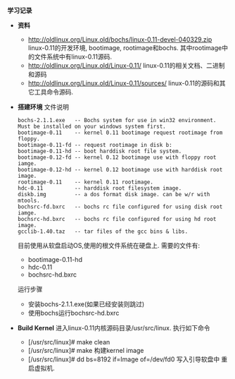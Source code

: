 **学习记录**
- **资料**
  - http://oldlinux.org/Linux.old/bochs/linux-0.11-devel-040329.zip
    linux-0.11的开发环境, bootimage, rootimage和bochs. 其中rootimage中的文件系统中有linux-0.11源码.
  - http://oldlinux.org/Linux.old/Linux-0.11/
    linux-0.11的相关文档、二进制和源码
  - http://oldlinux.org/Linux.old/Linux-0.11/sources/
    linux-0.11的源码和其它工具命令源码.
    
- **搭建环境**
  文件说明
    ```
    bochs-2.1.1.exe   -- Bochs system for use in win32 environment. Must be installed on your windows system first.
	bootimage-0.11 	  -- kernel 0.11 bootimage request rootimage from floppy.
	bootimage-0.11-fd -- request rootimage in disk b: 
	bootimage-0.11-hd -- boot harddisk root file system.
	bootimage-0.12-fd -- kernel 0.12 bootimage use with floppy root iamge.
	bootimage-0.12-hd -- kernel 0.12 bootimage use with harddisk root image.
	rootimage-0.11    -- kernel 0.11 rootimage.
	hdc-0.11	      -- harddisk root filesystem image.
	diskb.img	      -- a dos format disk image. can be w/r with mtools.
	bochsrc-fd.bxrc   -- bochs rc file configured for using disk root iamge.
	bochsrc-hd.bxrc   -- bochs rc file configured for using hd root image.
	gcclib-1.40.taz   -- tar files of the gcc bins & libs.
    ```
    目前使用从软盘启动OS,使用的根文件系统在硬盘上. 需要的文件有:
    - bootimage-0.11-hd
    - hdc-0.11
    - bochsrc-hd.bxrc
    
  运行步骤
  - 安装bochs-2.1.1.exe(如果已经安装则跳过)
  - 使用bochs运行bochsrc-hd.bxrc

- **Build Kernel**
   进入linux-0.11内核源码目录/usr/src/linux.
   执行如下命令
   - [/usr/src/linux]# make clean
   - [/usr/src/linux]# make         构建kernel image
   - [/usr/src/linux]# dd bs=8192 if=Image of=/dev/fd0  写入引导软盘中
   重启虚拟机.
   

   


